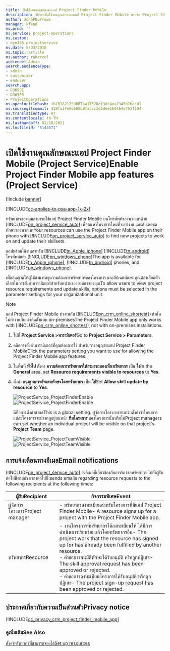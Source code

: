 ```yaml
---
title: เปิดใช้งานคุณลักษณะแอป Project Finder Mobile
description: วิธีการเปิดใช้งานคุณลักษณะแอป Project Finder Mobile สำหรับ Project Service
author: JohnPBurrows
manager: kfend
ms.prod: ''
ms.service: project-operations
ms.custom:
- dyn365-projectservice
ms.date: 8/03/2018
ms.topic: article
ms.author: ruhercul
audience: Admin
search.audienceType:
- admin
- customizer
- enduser
search.app:
- D365CE
- D365PS
- ProjectOperations
ms.openlocfilehash: 1b70182125d607aa17528ef3dc4ea2345b76acd1
ms.sourcegitcommit: 418fa1fe9d605b8faccc2d5dee1b04b4e753f194
ms.translationtype: HT
ms.contentlocale: th-TH
ms.lasthandoff: 02/10/2021
ms.locfileid: "5144571"
---
```

# <a name="enable-project-finder-mobile-app-features-project-service"></a><span data-ttu-id="e7a5e-103">เปิดใช้งานคุณลักษณะแอป Project Finder Mobile (Project Service)</span><span class="sxs-lookup"><span data-stu-id="e7a5e-103">Enable Project Finder Mobile app features (Project Service)</span></span>

[!include [banner](../includes/psa-now-project-operations.md)]

[!INCLUDE[cc-applies-to-psa-app-1x-2x](../includes/cc-applies-to-psa-app-1x-2x.md)]

<span data-ttu-id="e7a5e-104">ทรัพยากรของคุณสามารถใช้แอป Project Finder Mobile บนโทรศัพท์ของพวกเขาด้วย [!INCLUDE[pn_project_service_auto](../includes/pn-project-service-auto.md)] เพื่อค้นหาโครงการใหม่ที่จะทำงาน และอัปเดตชุดทักษะของพวกเขา</span><span class="sxs-lookup"><span data-stu-id="e7a5e-104">Your resources can use the Project Finder Mobile app on their phone with [!INCLUDE[pn_project_service_auto](../includes/pn-project-service-auto.md)] to find new projects to work on and update their skillsets.</span></span>  
  
 <span data-ttu-id="e7a5e-105">แอปพร้อมใช้งานสำหรับ [!INCLUDE[tn_Apple_iphone](../includes/tn-apple-iphone.md)] [!INCLUDE[tn_android](../includes/tn-android.md)] โทรศัพท์และ [!INCLUDE[pn_windows_phone](../includes/pn-windows-phone.md)]</span><span class="sxs-lookup"><span data-stu-id="e7a5e-105">The app is available for [!INCLUDE[tn_Apple_iphone](../includes/tn-apple-iphone.md)], [!INCLUDE[tn_android](../includes/tn-android.md)] phones, and [!INCLUDE[pn_windows_phone](../includes/pn-windows-phone.md)].</span></span>  
    
 <span data-ttu-id="e7a5e-106">เพื่ออนุญาตให้ผู้ใช้สามารถดูความต้องการทรัพยากรของโครงการ และอัปเดตทักษะ คุณต้องเลือกตัวเลือกในการตั้งค่าพารามิเตอร์สำหรับหน่วยขององค์กรของคุณ</span><span class="sxs-lookup"><span data-stu-id="e7a5e-106">To allow users to view project resource requirements and update skills, options must be selected in the parameter settings for your organizational unit.</span></span>
  
> [!NOTE]
>  <span data-ttu-id="e7a5e-107">แอป Project Finder Mobile ทำงานกับ [!INCLUDE[pn_crm_online_shortest](../includes/pn-crm-online-shortest.md)] เท่านั้น ไม่ทำงานกับการติดตั้งแบบ on-premises</span><span class="sxs-lookup"><span data-stu-id="e7a5e-107">The Project Finder Mobile app only works with [!INCLUDE[pn_crm_online_shortest](../includes/pn-crm-online-shortest.md)], not with on-premises installations.</span></span>  
  
1. <span data-ttu-id="e7a5e-108">ไปที่ **Project Service >พารามิเตอร์**</span><span class="sxs-lookup"><span data-stu-id="e7a5e-108">Go to **Project Service > Parameters**.</span></span>  
  
2. <span data-ttu-id="e7a5e-109">คลิกการตั้งค่าพารามิเตอร์ที่คุณต้องการใช้ สำหรับการอนุญาตแอป Project Finder Mobile</span><span class="sxs-lookup"><span data-stu-id="e7a5e-109">Click the parameters setting you want to use for allowing the Project Finder Mobile app features.</span></span>  
  
3. <span data-ttu-id="e7a5e-110">ในพื้นที่ **ทั่วไป** ตั้งค่า **ความต้องการทรัพยากรให้สามารถมองเห็นทรัพยากร** เป็น **ใช่**</span><span class="sxs-lookup"><span data-stu-id="e7a5e-110">In the **General** area, set **Resource requirements visible to resources** to **Yes**.</span></span>  
  
4. <span data-ttu-id="e7a5e-111">ตั้งค่า **อนุญาตการอัพเดตทักษะโดยทรัพยากร** เป็น **ใช่**</span><span class="sxs-lookup"><span data-stu-id="e7a5e-111">Set **Allow skill update by resource** to **Yes**.</span></span>  
  
   <span data-ttu-id="e7a5e-112">![ProjectService_ProjectFinderEnable](../psa/media/project-service-project-finder-enable.png "ProjectService_ProjectFinderEnable")</span><span class="sxs-lookup"><span data-stu-id="e7a5e-112">![ProjectService_ProjectFinderEnable](../psa/media/project-service-project-finder-enable.png "ProjectService_ProjectFinderEnable")</span></span>  
  
   <span data-ttu-id="e7a5e-113">นี่คือการตั้งค่าสากล</span><span class="sxs-lookup"><span data-stu-id="e7a5e-113">This is a global setting.</span></span> <span data-ttu-id="e7a5e-114">ผู้จัดการโครงการสามารถตั้งค่าว่าโครงการแต่ละโครงการจะปรากฏอยู่บนหน้า **ทีมโครงการ** ของโครงการนั้นหรือไม่</span><span class="sxs-lookup"><span data-stu-id="e7a5e-114">Project managers can set whether an individual project will be visible on that project's **Project Team** page.</span></span>  
  
   <span data-ttu-id="e7a5e-115">![ProjectService_ProjectTeamVisible](../psa/media/project-service-project-team-visible.png "ProjectService_ProjectTeamVisible")</span><span class="sxs-lookup"><span data-stu-id="e7a5e-115">![ProjectService_ProjectTeamVisible](../psa/media/project-service-project-team-visible.png "ProjectService_ProjectTeamVisible")</span></span>  
  
## <a name="email-notifications"></a><span data-ttu-id="e7a5e-116">การแจ้งเตือนทางอีเมล</span><span class="sxs-lookup"><span data-stu-id="e7a5e-116">Email notifications</span></span>  
 [!INCLUDE[pn_project_service_auto](../includes/pn-project-service-auto.md)] <span data-ttu-id="e7a5e-117">ส่งอีเมลที่เกี่ยวข้องกับการร้องขอทรัพยากร ไปยังผู้รับต่อไปนี้ตามช่วงเวลาต่อไปนี้:</span><span class="sxs-lookup"><span data-stu-id="e7a5e-117">sends emails regarding resource requests to the following recipients at the following times:</span></span>  
  
|<span data-ttu-id="e7a5e-118">ผู้รับ</span><span class="sxs-lookup"><span data-stu-id="e7a5e-118">Recipient</span></span>|<span data-ttu-id="e7a5e-119">กิจกรรมพิเศษ</span><span class="sxs-lookup"><span data-stu-id="e7a5e-119">Event</span></span>|  
|---------------|-----------|  
|<span data-ttu-id="e7a5e-120">ผู้จัดการโครงการ</span><span class="sxs-lookup"><span data-stu-id="e7a5e-120">Project manager</span></span>|<span data-ttu-id="e7a5e-121">- ทรัพยากรลงทะเบียนสำหรับโครงการที่มีแอป Project Finder Mobile</span><span class="sxs-lookup"><span data-stu-id="e7a5e-121">- A resource signs up for a project with the Project Finder Mobile app.</span></span>|  
|<span data-ttu-id="e7a5e-122">ทรัพยากร</span><span class="sxs-lookup"><span data-stu-id="e7a5e-122">Resource</span></span>|<span data-ttu-id="e7a5e-123">- งานโครงการที่ทรัพยากรได้ลงทะเบียนให้ ได้มีการดำเนินการเรียบร้อยแล้วโดยทรัพยากรอื่น</span><span class="sxs-lookup"><span data-stu-id="e7a5e-123">- The project work that the resource has signed up for has already been fulfilled by another resource.</span></span><br /><span data-ttu-id="e7a5e-124">- คำขอการอนุมัติทักษะได้รับอนุมัติ หรือถูกปฏิเสธ</span><span class="sxs-lookup"><span data-stu-id="e7a5e-124">- The skill approval request has been approved or rejected.</span></span><br /><span data-ttu-id="e7a5e-125">- คำขอการลงทะเบียนโครงการได้รับอนุมัติ หรือถูกปฏิเสธ</span><span class="sxs-lookup"><span data-stu-id="e7a5e-125">- The project sign-up request has been approved or rejected.</span></span>|  
  
## <a name="privacy-notice"></a><span data-ttu-id="e7a5e-126">ประกาศเกี่ยวกับความเป็นส่วนตัว</span><span class="sxs-lookup"><span data-stu-id="e7a5e-126">Privacy notice</span></span>  
 [!INCLUDE[cc_privacy_crm_project_finder_mobile_app](../includes/cc-privacy-crm-project-finder-mobile-app.md)]  
  
### <a name="see-also"></a><span data-ttu-id="e7a5e-127">ดูเพิ่มเติม</span><span class="sxs-lookup"><span data-stu-id="e7a5e-127">See Also</span></span>  
 [<span data-ttu-id="e7a5e-128">ตั้งค่าทรัพยากรที่สามารถจองได้</span><span class="sxs-lookup"><span data-stu-id="e7a5e-128">Set up resources</span></span>](../psa/set-up-resources.md)
